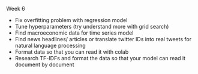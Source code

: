Week 6
-	Fix overfitting problem with regression model
-	Tune hyperparameters (try understand more with grid search)
-	Find macroeconomic data for time series model
-	Find news headlines/ articles or translate twitter IDs into real tweets for 		natural language processing
-	Format data so that you can read it with colab
-	Research TF-IDFs and format the data so that your model can read it document by 	document
	